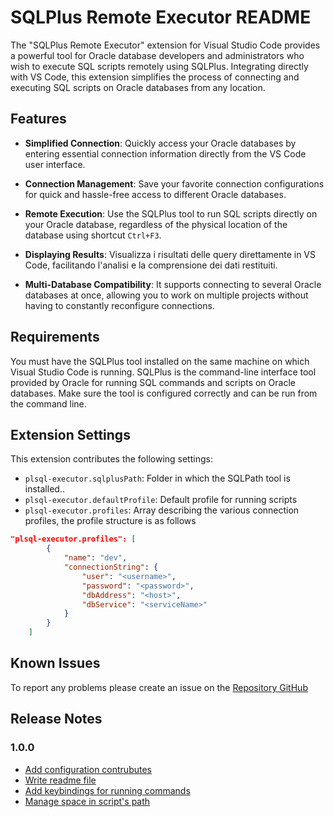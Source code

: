 # SQLPlus Remote Executor README

The "SQLPlus Remote Executor" extension for Visual Studio Code provides a powerful tool for Oracle database developers and administrators who wish to execute SQL scripts remotely using SQLPlus. Integrating directly with VS Code, this extension simplifies the process of connecting and executing SQL scripts on Oracle databases from any location.

## Features

* __Simplified Connection__: Quickly access your Oracle databases by entering essential connection information directly from the VS Code user interface.

* __Connection Management__: Save your favorite connection configurations for quick and hassle-free access to different Oracle databases.

* __Remote Execution__: Use the SQLPlus tool to run SQL scripts directly on your Oracle database, regardless of the physical location of the database using shortcut ```Ctrl+F3```.

* __Displaying Results__: Visualizza i risultati delle query direttamente in VS Code, facilitando l'analisi e la comprensione dei dati restituiti.

* __Multi-Database Compatibility__: It supports connecting to several Oracle databases at once, allowing you to work on multiple projects without having to constantly reconfigure connections.

## Requirements

You must have the SQLPlus tool installed on the same machine on which Visual Studio Code is running. SQLPlus is the command-line interface tool provided by Oracle for running SQL commands and scripts on Oracle databases. Make sure the tool is configured correctly and can be run from the command line.

## Extension Settings

This extension contributes the following settings:

* `plsql-executor.sqlplusPath`: Folder in which the SQLPath tool is installed..
* `plsql-executor.defaultProfile`: Default profile for running scripts
* `plsql-executor.profiles`: Array describing the various connection profiles, the profile structure is as follows
```json
"plsql-executor.profiles": [
        {
            "name": "dev",
            "connectionString": {
                "user": "<username>",
                "password": "<password>",
                "dbAddress": "<host>",
                "dbService": "<serviceName>"
            }
        }
    ]
```

## Known Issues

To report any problems please create an issue on the [Repository GitHub](https://github.com/addvalueit/sql-plus-remote/issues)

## Release Notes

### 1.0.0
* [Add configuration contrubutes](https://github.com/giane88/plsql-executor/issues/2)
* [Write readme file](https://github.com/giane88/plsql-executor/issues/3)
* [Add keybindings for running commands](https://github.com/giane88/plsql-executor/issues/4)
* [Manage space in script's path](https://github.com/giane88/plsql-executor/issues/5)

